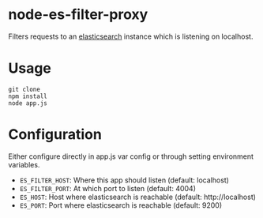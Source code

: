 node-es-filter-proxy
====================

Filters requests to an [elasticsearch](https://github.com/elasticsearch/elasticsearch) instance which is listening on localhost.


Usage
=====
```
git clone
npm install
node app.js
```


Configuration
=============

Either configure directly in app.js var config or through setting environment variables.

* `ES_FILTER_HOST`: Where this app should listen (default: localhost)
* `ES_FILTER_PORT`: At which port to listen (default: 4004)
* `ES_HOST`: Host where elasticsearch is reachable (default: http://localhost)
* `ES_PORT`: Port where elasticsearch is reachable (default: 9200)